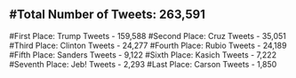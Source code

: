 #Total Number of Tweets: 263,591 
---
#First Place: Trump Tweets - 159,588
#Second Place: Cruz Tweets - 35,051
#Third Place: Clinton Tweets - 24,277
#Fourth Place: Rubio Tweets - 24,189
#Fifth Place: Sanders Tweets - 9,122
#Sixth Place: Kasich Tweets - 7,222
#Seventh Place: Jeb! Tweets - 2,293
#Last Place: Carson Tweets - 1,850
